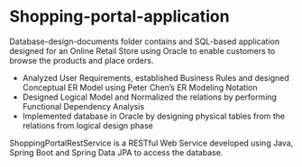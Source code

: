 # Shopping-portal-application
Database-design-documents folder contains and SQL-based application designed for an Online Retail Store using Oracle to enable customers to browse the products and place orders.
-	Analyzed User Requirements, established Business Rules and designed Conceptual ER Model using Peter Chen’s ER Modeling Notation
-	Designed Logical Model and Normalized the relations by performing Functional Dependency Analysis
-	Implemented database in Oracle by designing physical tables from the relations from logical design phase

ShoppingPortalRestService is a RESTful Web Service developed using Java, Spring Boot and Spring Data JPA to access the database.
